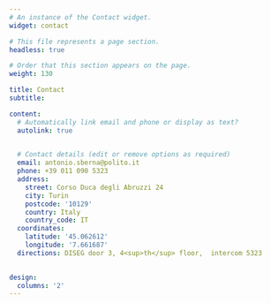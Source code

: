 ```yaml
---
# An instance of the Contact widget.
widget: contact

# This file represents a page section.
headless: true

# Order that this section appears on the page.
weight: 130

title: Contact
subtitle:

content:
  # Automatically link email and phone or display as text?
  autolink: true
  

  # Contact details (edit or remove options as required)
  email: antonio.sberna@polito.it
  phone: +39 011 090 5323
  address:
    street: Corso Duca degli Abruzzi 24
    city: Turin
    postcode: '10129'
    country: Italy
    country_code: IT
  coordinates:
    latitude: '45.062612'
    longitude: '7.661687'
  directions: DISEG door 3, 4<sup>th</sup> floor,  intercom 5323

    
design:
  columns: '2'
---
```

